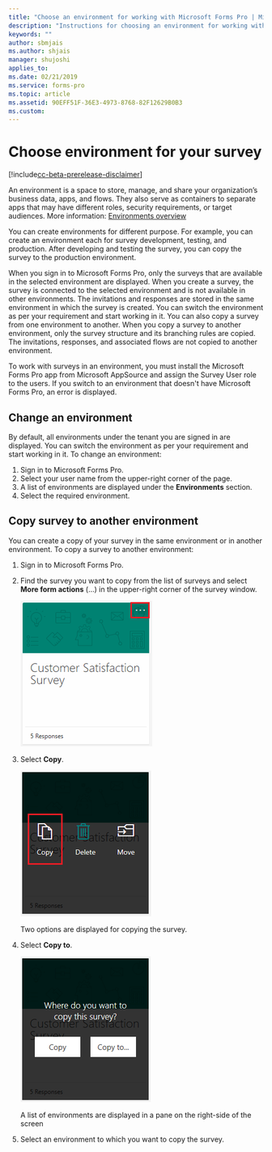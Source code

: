```yaml
---
title: "Choose an environment for working with Microsoft Forms Pro | MicrosoftDocs"
description: "Instructions for choosing an environment for working with Microsoft Forms Pro"
keywords: ""
author: sbmjais
ms.author: shjais
manager: shujoshi
applies_to: 
ms.date: 02/21/2019
ms.service: forms-pro
ms.topic: article
ms.assetid: 90EFF51F-36E3-4973-8768-82F12629B0B3
ms.custom: 
---
```


# Choose environment for your survey

[!include[cc-beta-prerelease-disclaimer](includes/cc-beta-prerelease-disclaimer.md)]

An environment is a space to store, manage, and share your organization’s business data, apps, and flows. They also serve as containers to separate apps that may have different roles, security requirements, or target audiences. More information: [Environments overview](https://docs.microsoft.com/en-us/power-platform/admin/environments-overview)

You can create environments for different purpose. For example, you can create an environment each for survey development, testing, and production. After developing and testing the survey, you can copy the survey to the production environment. 

When you sign in to Microsoft Forms Pro, only the surveys that are available in the selected environment are displayed. When you create a survey, the survey is connected to the selected environment and is not available in other environments. The invitations and responses are stored in the same environment in which the survey is created. You can switch the environment as per your requirement and start working in it. You can also copy a survey from one environment to another.  When you copy a survey to another environment, only the survey structure and its branching rules are copied. The invitations, responses, and associated flows are not copied to another environment.

To work with surveys in an environment, you must install the Microsoft Forms Pro app from Microsoft AppSource and assign the Survey User role to the users. If you switch to an environment that doesn't have Microsoft Forms Pro, an error is displayed.

## Change an environment

By default, all environments under the tenant you are signed in are displayed. You can switch the environment as per your requirement and start working in it.
To change an environment:

1. Sign in to Microsoft Forms Pro. 
2. Select your user name from the upper-right corner of the page.
3. A list of environments are displayed under the **Environments** section.
4. Select the required environment.

## Copy survey to another environment

You can create a copy of your survey in the same environment or in another environment. To copy a survey to another environment:

1. Sign in to Microsoft Forms Pro. 

2. Find the survey you want to copy from the list of surveys and select **More form actions** (...) in the upper-right corner of the survey window. 

    ![Survey more actions](media/survey-more-actions.png "Survey more actions")

3. Select **Copy**.

    ![Survey copy action](media/survey-copy.png "Survey copy action")

    Two options are displayed for copying the survey.

4. Select **Copy to**.

    ![Survey copy options](media/survey-copy-options.png "Survey copy options")

    A list of environments are displayed in a pane on the right-side of the screen

5. Select an environment to which you want to copy the survey.


